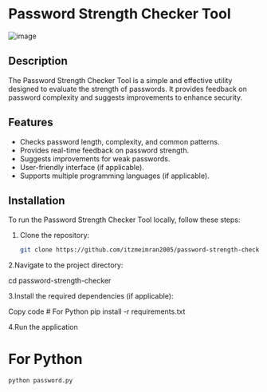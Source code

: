 # Password Strength Checker Tool
![image](https://github.com/user-attachments/assets/da26d0ec-90d6-4570-8c20-338e862f0e59)



## Description

The Password Strength Checker Tool is a simple and effective utility designed to evaluate the strength of passwords. It provides feedback on password complexity and suggests improvements to enhance security.

## Features

- Checks password length, complexity, and common patterns.
- Provides real-time feedback on password strength.
- Suggests improvements for weak passwords.
- User-friendly interface (if applicable).
- Supports multiple programming languages (if applicable).

## Installation

To run the Password Strength Checker Tool locally, follow these steps:

1. Clone the repository:

   ```bash
   git clone https://github.com/itzmeimran2005/password-strength-checker.git2.
   
2.Navigate to the project directory:

   cd password-strength-checker
   
3.Install the required dependencies (if applicable):

  Copy code
    # For Python
        pip install -r requirements.txt

4.Run the application

# For Python
  ```bash
python password.py

